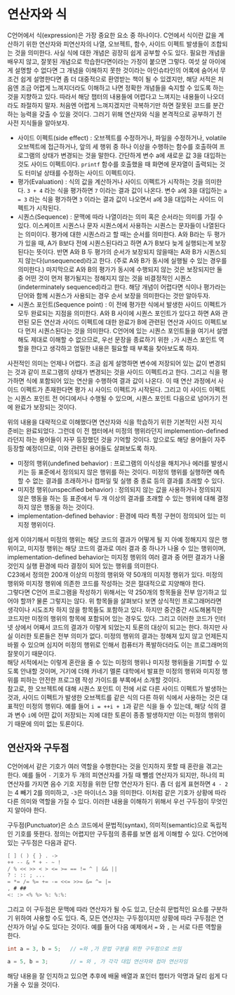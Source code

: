 # 연산자와 식

C언어에서 식(expression)은 가장 중요한 요소 중 하나이다. C언에서 식이란 값을 계산하기 위한 연산자와 피연산자의 나열, 오브젝트, 함수, 사이드 이펙트 발생들이 조합되는 것을 의미한다. 사실 식에 대한 개념은 굉장히 쉽게 공부할 수도 있다. 필요한 개념을 배우지 않고, 잘못된 개념으로 학습한다면이라는 가정이 붙으면 그렇다. 여섯 살 아이에게 설명할 수 없다면 그 개념을 이해하지 못한 것이라는 아인슈타인의 어록에 숨어서 무조건 쉽게 설명한다면 좀 더 대중적으로 환영받는 책이 될 수 있겠지만, 해당 서적은 처음엔 조금 어렵게 느껴지더라도 이해하고 나면 정확한 개념들을 숙지할 수 있도록 하는 것을 지향하고 있다. 따라서 해당 챕터의 내용들에 어렵다고 느껴지는 내용들이 나오더라도 좌절하지 말자. 처음엔 어렵게 느껴지겠지만 극복하기만 하면 잘못된 코드를 분간하는 능력을 갖출 수 있을 것이다. 그러기 위해 연산자와 식을 본격적으로 공부하기 전 사전 지식들을 알아보자.

* 사이드 이펙트(side effect) : 오브젝트를 수정하거나, 파일을 수정하거나, volatile 오브젝트에 접근하거나, 앞의 세 행위 중 하나 이상을 수행하는 함수를 호출하여 프로그램의 상태가 변경되는 것을 말한다. 간단하게 변수 a에 새로운 값 3을 대입하는 것도 사이드 이펙트이다. ```printf``` 함수를 호출했을 때 화면에 문자열이 출력되는 것도 터미널 상태를 수정하는 사이드 이펙트이다.  
* 평가(Evaluation) : 식의 값을 계산하거나 사이드 이펙트가 시작하는 것을 의미한다. ```3 + 4``` 라는 식을 평가하면 ```7``` 이라는 결과 값이 나온다. 변수 ```a```에 3을 대입하는 ```a = 3``` 라는 식을 평가하면 ```3``` 이라는 결과 값이 나오면서 ```a```에 3을 대입하는 사이드 이펙트가 시작된다.
* 시퀀스(Sequence) : 문맥에 따라 나열이라는 의미 혹은 순서라는 의미를 가질 수 있다. 이스케이프 시퀀스나 문자 시퀀스에서 사용하는 시퀀스는 문자들이 나열된다는 의미이다. 평가에 대한 시퀀스라고 할 때는 순서를 의미한다. A와 B라는 두 평가가 있을 때, A가 B보다 전에 시퀀스된다라고 하면 A가 B보다 늦게 실행되는게 보장된다는 뜻이다. 반면 A와 B 두 평가의 순서가 보장되지 않을때는 A와 B가 시퀀스되지 않는다(unsequenced)라고 한다. (주로 A와 B가 동시에 실행될 수 있는 경우를 의미한다.) 마지막으로 A와 B의 평가가 동시에 수행되지 않는 것은 보장되지만 둘 중 어떤 것이 먼저 평가될지는 정해지지 않는 것을 비결정적인 시퀀스(indeterminately sequenced)라고 한다. 해당 개념이 어렵다면 식이나 평가라는 단어와 함께 시퀀스가 사용되는 경우 순서 보장을 의미한다는 것만 알아두자.
* 시퀀스 포인트(Sequence point) : 이 전에 평가한 식에서 발생한 사이드 이펙트가 모두 완료되는 지점을 의미한다. A와 B 사이에 시퀀스 포인트가 있다고 하면 A와 관련된 모든 연산과 사이드 이펙트에 대한 완료가 B에 관련된 연산과 사이드 이펙트보다 먼저 시퀀스된다는 것을 의미한다. C언어에 있는 시퀀스 포인트들을 여기서 설명해도 제대로 이해할 수 없으므로, 우선 문장을 종료하기 위한 ```;```가 시퀀스 포인트 역할을 한다고 생각하고 엄밀한 내용은 필요할 때 부록을 찾아보도록 하자.

사전적인 의미는 언제나 어렵다. 조금 쉽게 설명하면 변수에 저장되어 있는 값이 변경되는 것과 같이 프로그램의 상태가 변경되는 것을 사이드 이펙트라고 한다. 그리고 식을 평가하면 식에 포함되어 있는 연산을 수행하여 결과 값이 나온다. 이 때 연산 과정에서 사이드 이펙트가 존재한다면 평가 시 사이드 이펙트가 시작된다. 그리고 이 사이드 이펙트는 시퀀스 포인트 전 어디에서나 수행될 수 있으며, 시퀀스 포인트 다음으로 넘어가기 전에 완료가 보장되는 것이다.

위의 내용을 대략적으로 이해했다면 연산자와 식을 학습하기 위한 기본적인 사전 지식 준비는 완료되었다. 그런데 이 전 챕터에서 미정의 행위라던지 implemention-defined 라던지 하는 용어들이 자꾸 등장했던 것을 기억할 것이다. 앞으로도 해당 용어들이 자주 등장할 예정이므로, 이와 관련된 용어들도 살펴보도록 하자.

* 미정의 행위(undefined behavior) : 프로그램의 이식성을 해치거나 에러를 발생시키는 등 표준에서 정의되지 않은 행위를 하는 것이다. 미정의 행위를 실행하면 예측할 수 없는 결과를 초래하거나 컴파일 및 실행 중 종료 등의 결과를 초래할 수 있다.
* 미지정 행위(unspecified behavior) : 정의되지 않는 값을 사용하거나 정의되지 않은 행동을 하는 등 표준에서 두 개 이상의 결과를 초래할 수 있는 행위에 대해 결정하지 않은 행동을 하는 것이다.  
* implementation-defined behavior : 환경에 따라 특정 구현이 정의되어 있는 미지정 행위이다.  

쉽게 이야기해서 미정의 행위는 해당 코드의 결과가 어떻게 될 지 아예 정해지지 않은 행위이고, 미지정 행위는 해당 코드의 결과로 여러 결과 중 하나가 나올 수 있는 행위이며, implementation-defined behavior는 미지정 행위의 여러 결과 중 어떤 결과가 나올 것인지 실행 환경에 따라 결정이 되어 있는 행위를 의미한다.  
C23에서 정의한 200개 이상의 미정의 행위와 약 50개의 미지정 행위가 있다. 미정의 행위와 미지정 행위에 의존한 코드를 작성하는 것은 절대적으로 지양해야 한다.  
그렇다면 C언어 프로그램을 작성하기 위해서는 약 250개의 항목들을 전부 암기하고 있어야 할까? 물론 그렇지는 않다. 위 항목들을 살펴보다 보면 상식적인 프로그래머라면 생각이나 시도조차 하지 않을 항목들도 포함하고 있다. 하지만 중간중간 시도해봄직한 코드지만 미정의 행위의 항목에 포함되어 있는 경우도 있다. 그리고 이러한 코드가 인터넷 상에서 어째서 코드의 결과가 이렇게 되었는지 토론의 대상이 되고는 한다. 하지만 사실 이러한 토론들은 전부 의미가 없다. 미정의 행위의 결과는 정해져 있지 않고 언제든지 바뀔 수 있으며 심지어 미정의 행위로 인해서 컴퓨터가 폭발하더라도 이는 프로그래머의 잘못이기 때문이다.  
해당 서적에서는 이렇게 혼란을 줄 수 있는 미정의 행위나 미지정 행위들을 기피할 수 있도록 안내할 것이며, 거기에 더해 카네기 멜론 대학에서 발표한 미정의 행위와 미지정 행위를 피하는 안전한 프로그램 작성 가이드를 부록에서 소개할 것이다.  
참고로, 한 오브젝트에 대해 시퀀스 포인트 이 전에 서로 다른 사이드 이펙트가 발생하는 것과, 사이드 이펙트가 발생한 오브젝트를 같은 식의 다른 하위 식에서 사용하는 것은 대표적인 미정의 행위다. 예를 들어 ```i = ++i + 1```과 같은 식을 들 수 있는데, 해당 식의 결과 변수 ```i```에 어떤 값이 저장되는 지에 대한 토론이 종종 발생하지만 이는 미정의 행위이기 때문에 의미 없는 토론이다.

## 연산자와 구두점

C언어에서 같은 기호가 여러 역할을 수행한다는 것을 인지하지 못할 때 혼란을 겪고는 한다. 예를 들어 ```-``` 기호가 두 개의 피연산자를 가질 때 뺄셈 연산자가 되지만, 하나의 피연산자를 가지면 음수 기호 지정을 위한 단항 연산자가 된다. 좀 더 쉽게 표현하면 ```4 - 2```는 4 빼기 2를 의미하고, ```-3```은 마이너스 3을 의미한다. 이처럼 같은 기호가 상황에 따라 다른 의미와 역할을 가질 수 있다. 이러한 내용을 이해하기 위해서 우선 구두점이 무엇인지 알아야 한다.  

구두점(Punctuator)은 소스 코드에서 문법적(syntax), 의미적(semantic)으로 독립적인 기호를 뜻한다. 정의는 어렵지만 구두점의 종류를 보면 쉽게 이해할 수 있다. C언어에 있는 구두점은 다음과 같다.

```c
[ ] ( ) { } . ->
++ -- & * + - ~ !
/ % << >> < > <= >= == != ^ | && ||
? : :: ; ...
= *= /= %= += -= <<= >>= &= ^= |=
, # ##
<: :> <% %> %: %:%:
```

그리고 이 구두점은 문맥에 따라 연산자가 될 수도 있고, 단순히 문법적인 요소를 구분하기 위하여 사용할 수도 있다. 즉, 모든 연산자는 구두점이지만 상황에 따라 구두점은 연산자가 아닐 수도 있다는 것이다. 예를 들어 다음 예제에서 ```=``` 와 ```,``` 는 서로 다른 역할을 한다.

```c
int a = 3, b = 5;   // =와 ,가 문법 구분을 위한 구두점으로 쓰임

a = 5, b = 3;       // = 와 , 가 각각 대입 연산자와 컴마 연산자임
```

해당 내용을 잘 인지하고 있으면 추후에 배울 배열과 포인터 챕터가 악명과 달리 쉽게 다가올 수 있을 것이다.

